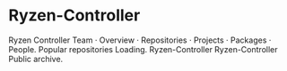 # Ryzen-Controller
Ryzen Controller Team · Overview · Repositories · Projects · Packages · People. Popular repositories Loading. Ryzen-Controller Ryzen-Controller Public archive.
